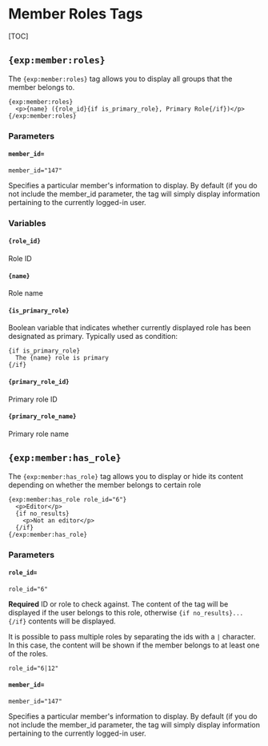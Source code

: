<!--
    This source file is part of the open source project
    ExpressionEngine User Guide (https://github.com/ExpressionEngine/ExpressionEngine-User-Guide)

    @link      https://expressionengine.com/
    @copyright Copyright (c) 2003-2020, Packet Tide, LLC (https://packettide.com)
    @license   https://expressionengine.com/license Licensed under Apache License, Version 2.0
-->

# Member Roles Tags

[TOC]

## `{exp:member:roles}`

The `{exp:member:roles}` tag allows you to display all groups that the member belongs to.

    {exp:member:roles}
      <p>{name} ({role_id}{if is_primary_role}, Primary Role{/if})</p>
    {/exp:member:roles}

### Parameters

#### `member_id=`

    member_id="147"

Specifies a particular member's information to display. By default (if you do not include the member_id parameter, the tag will simply display information pertaining to the currently logged-in user.

### Variables

#### `{role_id}`

Role ID

#### `{name}`

Role name

#### `{is_primary_role}`

Boolean variable that indicates whether currently displayed role has been designated as primary. Typically used as condition:

    {if is_primary_role}
      The {name} role is primary
    {/if}

#### `{primary_role_id}`

Primary role ID

#### `{primary_role_name}`

Primary role name

## `{exp:member:has_role}`

The `{exp:member:has_role}` tag allows you to display or hide its content depending on whether the member belongs to certain role

    {exp:member:has_role role_id="6"}
      <p>Editor</p>
      {if no_results}
        <p>Not an editor</p>
      {/if}
    {/exp:member:has_role}

### Parameters

#### `role_id=`

    role_id="6"

**Required** ID or role to check against. The content of the tag will be displayed if the user belongs to this role, otherwise `{if no_results}...{/if}` contents will be displayed.

It is possible to pass multiple roles by separating the ids with a `|` character. In this case, the content will be shown if the member belongs to at least one of the roles.

    role_id="6|12"


#### `member_id=`

    member_id="147"

Specifies a particular member's information to display. By default (if you do not include the member_id parameter, the tag will simply display information pertaining to the currently logged-in user.
